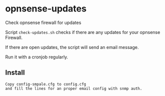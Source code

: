 # opnsense-updates
Check opnsense firewall for updates

Script `check-updates.sh` checks if there are any updates for your opnsense Firewall.

If there are open updates, the script will send an email message.

Run it with a cronjob regularly.


## Install

	Copy config-smpale.cfg to config.cfg
	and fill the lines for an proper email config with snmp auth.


